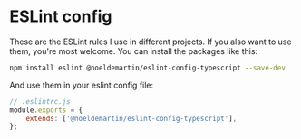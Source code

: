 # ESLint config

These are the ESLint rules I use in different projects. If you also want to use them, you're most welcome. You can install the packages like this:

```sh
npm install eslint @noeldemartin/eslint-config-typescript --save-dev
```

And use them in your eslint config file:

```js
// .eslintrc.js
module.exports = {
    extends: ['@noeldemartin/eslint-config-typescript'],
};
```
